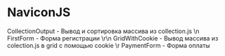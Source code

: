 # NaviconJS
CollectionOutput - Вывод и сортировка массива из collection.js \n
FirstForm - Форма регистрации \r\n
GridWithCookie - Вывод массива из colection.js в grid с помощью cookie \r
PaymentForm - Форма оплаты

